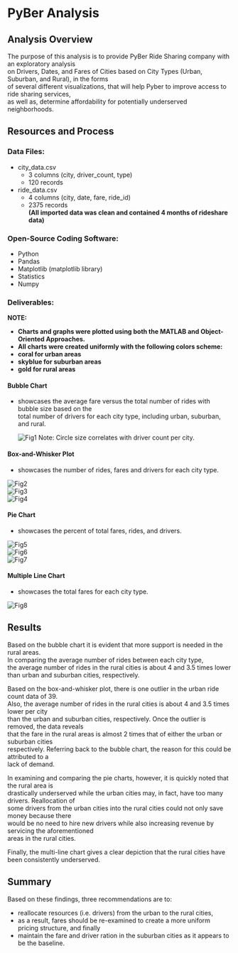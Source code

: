 # PyBer Analysis  

## Analysis Overview  
The purpose of this analysis is to provide PyBer Ride Sharing company with an exploratory analysis  
on Drivers, Dates, and Fares of Cities based on City Types (Urban, Suburban, and Rural), in the forms  
of several different visualizations, that will help Pyber to improve access to ride sharing services,  
as well as, determine affordability for potentially underserved neighborhoods.  

## Resources and Process  
### Data Files:
- city_data.csv  
    - 3 columns (city, driver_count, type)    
    - 120 records  
- ride_data.csv    
    - 4 columns (city, date, fare, ride_id)    
    - 2375 records    
**(All imported data was clean and contained 4 months of rideshare data)**  

### Open-Source Coding Software:    
- Python       
- Pandas   
- Matplotlib (matplotlib library)    
- Statistics    
- Numpy    

### Deliverables:  

**NOTE:**    
- **Charts and graphs were plotted using both the MATLAB and Object-Oriented Approaches.**  
- **All charts were created uniformly with the following colors scheme:**    
- **coral for urban areas**    
- **skyblue for suburban areas**    
- **gold for rural areas**      
    
#### Bubble Chart  
- showcases the average fare versus the total number of rides with bubble size based on the  
  total number of drivers for each city type, including urban, suburban, and rural.  

     ![Fig1](https://user-images.githubusercontent.com/83401820/126107658-176d80d2-e110-424c-97ac-975611dc3c25.png) Note: Circle size correlates with driver count per city.   


#### Box-and-Whisker Plot  
- showcases the number of rides, fares and drivers for each city type.  
  
![Fig2](https://user-images.githubusercontent.com/83401820/126107659-045e2509-d655-43a9-ac77-848447252847.png)  
![Fig3](https://user-images.githubusercontent.com/83401820/126107660-d6556722-7c1c-4a82-851c-1d81efc8c055.png)  
![Fig4](https://user-images.githubusercontent.com/83401820/126107661-1ca06930-2b61-41ea-84af-2b87ceb1910f.png)    
  

#### Pie Chart  
- showcases the percent of total fares, rides, and drivers.  
  
![Fig5](https://user-images.githubusercontent.com/83401820/126107662-4be8e013-5267-435f-8b76-9ad211d7d01a.png)  
![Fig6](https://user-images.githubusercontent.com/83401820/126107664-306bfffc-dfb1-48f6-b941-7e99b6aa54e1.png)  
![Fig7](https://user-images.githubusercontent.com/83401820/126107665-424fe271-0d16-42ee-bf89-92f069006e70.png)    
  

#### Multiple Line Chart  
- showcases the total fares for each city type.  

![Fig8](https://user-images.githubusercontent.com/83401820/126107657-aa04a569-86bf-46a5-9aa9-d9414326c806.png)    


## Results  
Based on the bubble chart it is evident that more support is needed in the rural areas.    
In comparing the average number of rides between each city type,   
the average number of rides in the rural cities is about 4 and 3.5 times lower   
than urban and suburban cities, respectively.    

Based on the box-and-whisker plot, there is one outlier in the urban ride count data of 39.   
Also, the average number of rides in the rural cities is about 4 and 3.5 times lower per city   
than the urban and suburban cities, respectively. Once the outlier is removed, the data reveals  
that the fare in the rural areas is almost 2 times that of either the urban or suburban cities  
respectively. Referring back to the bubble chart, the reason for this could be attributed to a  
lack of demand.      

In examining and comparing the pie charts, however, it is quickly noted that the rural area is  
drastically underserved while the urban cities may, in fact, have too many drivers. Reallocation of  
some drivers from the urban cities into the rural cities could not only save money because there  
would be no need to hire new drivers while also increasing revenue by servicing the aforementioned  
areas in the rural cities.        

Finally, the multi-line chart gives a clear depiction that the rural cities have been consistently underserved.  

## Summary  
Based on these findings, three recommendations are to:  
- reallocate resources (i.e. drivers) from the urban to the rural cities,  
- as a result, fares should be re-examined to create a more uniform pricing structure, and finally  
- maintain the fare and driver ration in the suburban cities as it appears to be the baseline.  
